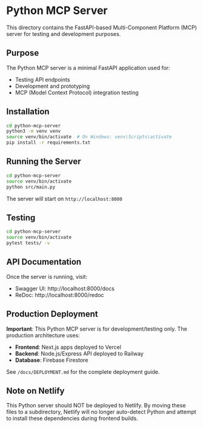 # Python MCP Server

This directory contains the FastAPI-based Multi-Component Platform (MCP) server for testing and development purposes.

## Purpose

The Python MCP server is a minimal FastAPI application used for:
- Testing API endpoints
- Development and prototyping
- MCP (Model Context Protocol) integration testing

## Installation

```bash
cd python-mcp-server
python3 -m venv venv
source venv/bin/activate  # On Windows: venv\Scripts\activate
pip install -r requirements.txt
```

## Running the Server

```bash
cd python-mcp-server
source venv/bin/activate
python src/main.py
```

The server will start on `http://localhost:8000`

## Testing

```bash
cd python-mcp-server
source venv/bin/activate
pytest tests/ -v
```

## API Documentation

Once the server is running, visit:
- Swagger UI: http://localhost:8000/docs
- ReDoc: http://localhost:8000/redoc

## Production Deployment

**Important**: This Python MCP server is for development/testing only. The production architecture uses:
- **Frontend**: Next.js apps deployed to Vercel
- **Backend**: Node.js/Express API deployed to Railway
- **Database**: Firebase Firestore

See `/docs/DEPLOYMENT.md` for the complete deployment guide.

## Note on Netlify

This Python server should NOT be deployed to Netlify. By moving these files to a subdirectory, Netlify will no longer auto-detect Python and attempt to install these dependencies during frontend builds.
